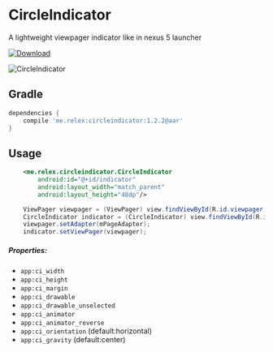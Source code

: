 CircleIndicator
===============
A lightweight viewpager indicator like in nexus 5 launcher 

[ ![Download](https://api.bintray.com/packages/ongakuer/maven/CircleIndicator/images/download.svg) ](https://bintray.com/ongakuer/maven/CircleIndicator/_latestVersion)

![CircleIndicator](/screenshot.gif)

Gradle
------------
```groovy
dependencies {
    compile 'me.relex:circleindicator:1.2.2@aar'
}
```

Usage
--------
```xml
	<me.relex.circleindicator.CircleIndicator
		android:id="@+id/indicator"
        android:layout_width="match_parent"
        android:layout_height="48dp"/>
```
```java
    ViewPager viewpager = (ViewPager) view.findViewById(R.id.viewpager);
    CircleIndicator indicator = (CircleIndicator) view.findViewById(R.id.indicator);
    viewpager.setAdapter(mPageAdapter);
    indicator.setViewPager(viewpager);
```

##### Properties:

* `app:ci_width`
* `app:ci_height`
* `app:ci_margin`
* `app:ci_drawable`
* `app:ci_drawable_unselected`
* `app:ci_animator`
* `app:ci_animator_reverse`
* `app:ci_orientation` (default:horizontal)
* `app:ci_gravity` (default:center)



